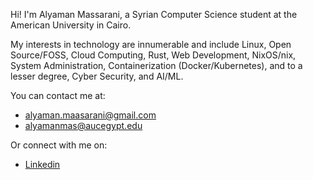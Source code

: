 Hi! I'm Alyaman Massarani, a Syrian Computer Science student at the American University in Cairo.

My interests in technology are innumerable and include Linux, Open Source/FOSS, Cloud Computing, Rust, Web Development, NixOS/nix, System Administration, Containerization (Docker/Kubernetes),
and to a lesser degree, Cyber Security, and AI/ML.

You can contact me at:
- alyaman.maasarani@gmail.com
- alyamanmas@aucegypt.edu

Or connect with me on:
- [Linkedin](https://www.linkedin.com/in/alyaman-maasarani-2b4814197/)

<!---
AlyamanMas/AlyamanMas is a ✨ special ✨ repository because its `README.md` (this file) appears on your GitHub profile.
You can click the Preview link to take a look at your changes.
--->
